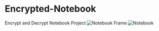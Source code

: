# Encrypted-Notebook
Encrypt and Decrypt Notebook Project
![Notebook Frame](https://github.com/user-attachments/assets/f9f87478-fb03-49d5-b79a-32ec78ca66f3)
![Notebook ](https://github.com/user-attachments/assets/856aedd7-b1b5-48b9-8c52-0037860bca8a)
